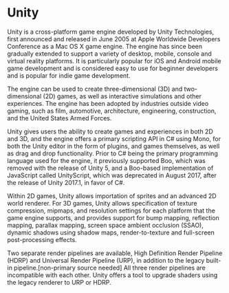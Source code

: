# Unity

Unity is a cross-platform game engine developed by Unity Technologies, first announced and released in June 2005 at Apple 
Worldwide Developers Conference as a Mac OS X game engine. The engine has since been gradually extended to support a variety of 
desktop, mobile, console and virtual reality platforms. It is particularly popular for iOS and Android mobile game development 
and is considered easy to use for beginner developers and is popular for indie game development.

The engine can be used to create three-dimensional (3D) and two-dimensional (2D) games, as well as interactive simulations and 
other experiences. The engine has been adopted by industries outside video gaming, such as film, automotive, architecture, 
engineering, construction, and the United States Armed Forces.

Unity gives users the ability to create games and experiences in both 2D and 3D, and the engine offers a primary scripting API in 
C# using Mono, for both the Unity editor in the form of plugins, and games themselves, as well as drag and drop functionality. 
Prior to C# being the primary programming language used for the engine, it previously supported Boo, which was removed with the 
release of Unity 5, and a Boo-based implementation of JavaScript called UnityScript, which was deprecated in August 2017, after 
the release of Unity 2017.1, in favor of C#.

Within 2D games, Unity allows importation of sprites and an advanced 2D world renderer. For 3D games, Unity allows specification 
of texture compression, mipmaps, and resolution settings for each platform that the game engine supports, and provides support 
for bump mapping, reflection mapping, parallax mapping, screen space ambient occlusion (SSAO), dynamic shadows using shadow maps, 
render-to-texture and full-screen post-processing effects.

Two separate render pipelines are available, High Definition Render Pipeline (HDRP) and Universal Render Pipeline (URP), in 
addition to the legacy built-in pipeline.[non-primary source needed] All three render pipelines are incompatible with each other.
 Unity offers a tool to upgrade shaders using the legacy renderer to URP or HDRP.





 













